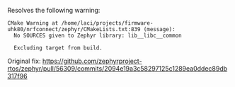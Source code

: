 Resolves the following warning:

```
CMake Warning at /home/laci/projects/firmware-uhk80/nrfconnect/zephyr/CMakeLists.txt:839 (message):
  No SOURCES given to Zephyr library: lib__libc__common

  Excluding target from build.
```

Original fix:
https://github.com/zephyrproject-rtos/zephyr/pull/56309/commits/2094e19a3c58297125c1289ea0ddec89db317f96

